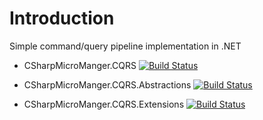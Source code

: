 # Introduction

Simple command/query pipeline implementation in .NET

* CSharpMicroManger.CQRS
  [![Build Status](https://dev.azure.com/czadokonrad/CSharpMicroManager/_apis/build/status/CSharpMicroManager.CQRS?repoName=CSharpMicroManager.CQRS&branchName=main)](https://dev.azure.com/czadokonrad/CSharpMicroManager/_build/latest?definitionId=6&repoName=CSharpMicroManager.CQRS&branchName=main)

* CSharpMicroManger.CQRS.Abstractions
  [![Build Status](https://dev.azure.com/czadokonrad/CSharpMicroManager/_apis/build/status/CSharpMicroManager.CQRS.Abstractions?repoName=CSharpMicroManager.CQRS&branchName=main)](https://dev.azure.com/czadokonrad/CSharpMicroManager/_build/latest?definitionId=7&repoName=CSharpMicroManager.CQRS&branchName=main)
* CSharpMicroManger.CQRS.Extensions
  [![Build Status](https://dev.azure.com/czadokonrad/CSharpMicroManager/_apis/build/status/CSharpMicroManager.CQRS.Extensions?repoName=CSharpMicroManager.CQRS&branchName=main)](https://dev.azure.com/czadokonrad/CSharpMicroManager/_build/latest?definitionId=24&repoName=CSharpMicroManager.CQRS&branchName=main)